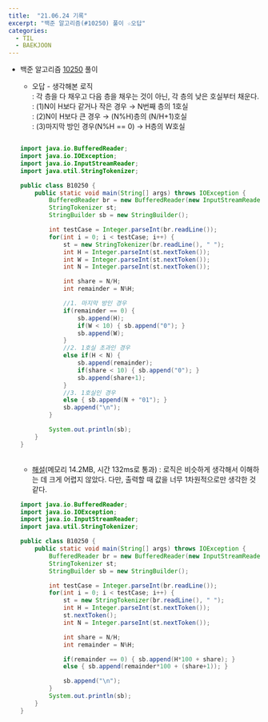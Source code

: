 ```yaml
---
title:  "21.06.24 기록"
excerpt: "백준 알고리즘(#10250) 풀이 ☆오답"
categories:
  - TIL
  - BAEKJOON
---
```



+ 백준 알고리즘 [10250](https://www.acmicpc.net/problem/10250) 풀이

  + 오답 - 생각해본 로직<br />
    : 각 층을 다 채우고 다음 층을 채우는 것이 아닌, 각 층의 낮은 호실부터 채운다.<br />
    : (1)N이 H보다 같거나 작은 경우 → N번째 층의 1호실<br/>
    : (2)N이 H보다 큰 경우 → (N%H)층의 (N/H+1)호실<br/>
    : (3)마지막 방인 경우(N%H == 0) → H층의 W호실<br/>


  ```java

  import java.io.BufferedReader;
  import java.io.IOException;
  import java.io.InputStreamReader;
  import java.util.StringTokenizer;

  public class B10250 {
      public static void main(String[] args) throws IOException {
          BufferedReader br = new BufferedReader(new InputStreamReader(System.in));
          StringTokenizer st;
          StringBuilder sb = new StringBuilder();

          int testCase = Integer.parseInt(br.readLine());
          for(int i = 0; i < testCase; i++) {
              st = new StringTokenizer(br.readLine(), " ");
              int H = Integer.parseInt(st.nextToken());
              int W = Integer.parseInt(st.nextToken());
              int N = Integer.parseInt(st.nextToken());

              int share = N/H;
              int remainder = N%H;

              //1. 마지막 방인 경우
              if(remainder == 0) {
                  sb.append(H);
                  if(W < 10) { sb.append("0"); }
                  sb.append(W);
              }
              //2. 1호실 초과인 경우
              else if(H < N) {
                  sb.append(remainder);
                  if(share < 10) { sb.append("0"); }
                  sb.append(share+1);
              }
              //3. 1호실인 경우
              else { sb.append(N + "01"); }
              sb.append("\n");
          }

          System.out.println(sb);
      }
  }

  ```

  <br />

  + [해설](https://st-lab.tistory.com/77)(메모리 14.2MB, 시간 132ms로 통과)
    : 로직은 비슷하게 생각해서 이해하는 데 크게 어렵지 않았다. 다만, 출력할 때 값을 너무 1차원적으로만 생각한 것 같다.<br />

  ```java
  import java.io.BufferedReader;
  import java.io.IOException;
  import java.io.InputStreamReader;
  import java.util.StringTokenizer;

  public class B10250 {
      public static void main(String[] args) throws IOException {
          BufferedReader br = new BufferedReader(new InputStreamReader(System.in));
          StringTokenizer st;
          StringBuilder sb = new StringBuilder();

          int testCase = Integer.parseInt(br.readLine());
          for(int i = 0; i < testCase; i++) {
              st = new StringTokenizer(br.readLine(), " ");
              int H = Integer.parseInt(st.nextToken());
              st.nextToken();
              int N = Integer.parseInt(st.nextToken());

              int share = N/H;
              int remainder = N%H;

              if(remainder == 0) { sb.append(H*100 + share); }
              else { sb.append(remainder*100 + (share+1)); }

              sb.append("\n");
          }
          System.out.println(sb);
      }
  }

  ```

  <br />
